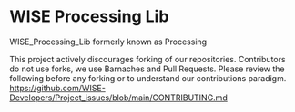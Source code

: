 # WISE Processing Lib
WISE_Processing_Lib formerly known as Processing

This project actively discourages forking of our repositories. 
Contributors do not use forks, we use Barnaches and Pull Requests.
Please review the following before any forking or to understand our contributions paradigm.
https://github.com/WISE-Developers/Project_issues/blob/main/CONTRIBUTING.md
